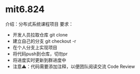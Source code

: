 # mit6.824
介绍：分布式系统课程项目
要求：
  - 开发人员拉取仓库 git clone
  - 建立自己的分支 git checkout -r
  - 在个人分支上实现项目
  - 将代码push到仓库，切勿pr
  - 将进度实时更新到群进度中
  - 注意⚠️：代码需要添加注释，以便团队阅读交流 Code Review
